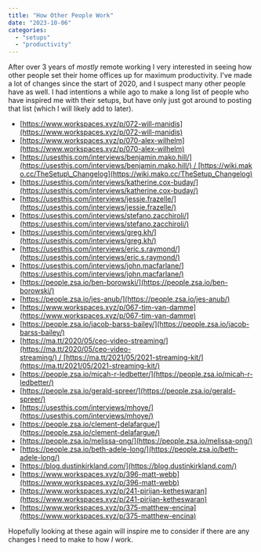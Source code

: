 ```yaml
---
title: "How Other People Work"
date: "2023-10-06"
categories: 
  - "setups"
  - "productivity"
---
```


After over 3 years of _mostly_ remote working I very interested in seeing how other people set their home offices up for maximum productivity. I've made a lot of changes since the start of 2020, and I suspect many other people have as well. I had intentions a while ago to make a long list of people who have inspired me with their setups, but have only just got around to posting that list (which I will likely add to later).

* [https://www.workspaces.xyz/p/072-will-manidis](https://www.workspaces.xyz/p/072-will-manidis)
* [https://www.workspaces.xyz/p/070-alex-wilhelm](https://www.workspaces.xyz/p/070-alex-wilhelm)
* [https://usesthis.com/interviews/benjamin.mako.hill/](https://usesthis.com/interviews/benjamin.mako.hill/) / [https://wiki.mako.cc/TheSetup\_Changelog](https://wiki.mako.cc/TheSetup_Changelog)
* [https://usesthis.com/interviews/katherine.cox-buday/](https://usesthis.com/interviews/katherine.cox-buday/)
* [https://usesthis.com/interviews/jessie.frazelle/](https://usesthis.com/interviews/jessie.frazelle/)
* [https://usesthis.com/interviews/stefano.zacchiroli/](https://usesthis.com/interviews/stefano.zacchiroli/)
* [https://usesthis.com/interviews/greg.kh/](https://usesthis.com/interviews/greg.kh/)
* [https://usesthis.com/interviews/eric.s.raymond/](https://usesthis.com/interviews/eric.s.raymond/)
* [https://usesthis.com/interviews/john.macfarlane/](https://usesthis.com/interviews/john.macfarlane/)
* [https://people.zsa.io/ben-borowski/](https://people.zsa.io/ben-borowski/)
* [https://people.zsa.io/jes-anub/](https://people.zsa.io/jes-anub/)
* [https://www.workspaces.xyz/p/067-tim-van-damme](https://www.workspaces.xyz/p/067-tim-van-damme)
* [https://people.zsa.io/jacob-barss-bailey/](https://people.zsa.io/jacob-barss-bailey/)
* [https://ma.tt/2020/05/ceo-video-streaming/](https://ma.tt/2020/05/ceo-video-streaming/) / [https://ma.tt/2021/05/2021-streaming-kit/](https://ma.tt/2021/05/2021-streaming-kit/)
* [https://people.zsa.io/micah-r-ledbetter/](https://people.zsa.io/micah-r-ledbetter/)
* [https://people.zsa.io/gerald-spreer/](https://people.zsa.io/gerald-spreer/)
* [https://usesthis.com/interviews/mhoye/](https://usesthis.com/interviews/mhoye/)
* [https://people.zsa.io/clement-delafargue/](https://people.zsa.io/clement-delafargue/)
* [https://people.zsa.io/melissa-ong/](https://people.zsa.io/melissa-ong/)
* [https://people.zsa.io/beth-adele-long/](https://people.zsa.io/beth-adele-long/)
* [https://blog.dustinkirkland.com/](https://blog.dustinkirkland.com/)
* [https://www.workspaces.xyz/p/396-matt-webb](https://www.workspaces.xyz/p/396-matt-webb)
* [https://www.workspaces.xyz/p/241-pirijan-ketheswaran](https://www.workspaces.xyz/p/241-pirijan-ketheswaran)
* [https://www.workspaces.xyz/p/375-matthew-encina](https://www.workspaces.xyz/p/375-matthew-encina)

Hopefully looking at these again will inspire me to consider if there are any changes I need to make to how _I_ work.
